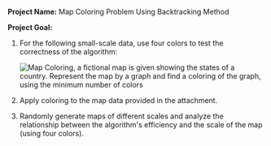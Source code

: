 **Project Name:** Map Coloring Problem Using Backtracking Method

**Project Goal:** 

1. For the following small-scale data, use four colors to test the correctness of the algorithm:

   ![Map Coloring, a fictional map is given showing the states of a country.  Represent the map by a graph and find a coloring of the graph, using the  minimum number of colors](file:////Users/zhaozirui/Library/Group%20Containers/UBF8T346G9.Office/TemporaryItems/msohtmlclip/clip_image001.jpg)

2. Apply coloring to the map data provided in the attachment.

3. Randomly generate maps of different scales and analyze the relationship between the algorithm's efficiency and the scale of the map (using four colors).

